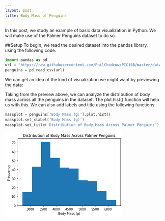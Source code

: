 ```yaml
---
layout: post
title: Body Mass of Penguins
---
```


In this post, we study an example of basic data visualization in Python. We will make use of the Palmer Penguins dataset to do so.

##Setup
To begin, we read the desired dataset into the pandas library, using the following code:

```python
import pandas as pd
url = "https://raw.githubusercontent.com/PhilChodrow/PIC16B/master/datasets/palmer_penguins.csv"
penguins = pd.read_csv(url)
```

We can get an idea of the kind of visualization we might want by previewing the data:

Taking from the preview above, we can analyze the distribution of body mass across all the penguins in the dataset. The plot.hist() function will help us with this. We can also add labels and title using the following functions:

```python
massplot = penguins['Body Mass (g)'].plot.hist()
massplot.set_xlabel('Body Mass (g)')
massplot.set_title('Distribution of Body Mass Across Palmer Penguins')
```
![masshist.png](/images/masshist.png)
